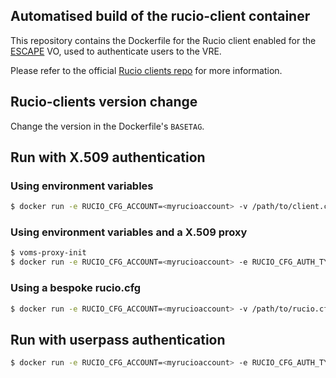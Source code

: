 ## Automatised build of the rucio-client container

This repository contains the Dockerfile for the Rucio client enabled for the [ESCAPE](https://projectescape.eu/) VO, used to authenticate users to the VRE.

Please refer to the official [Rucio  clients repo](https://github.com/rucio/containers/tree/master/clients) for more information.  

## Rucio-clients version change

Change the version in the Dockerfile's `BASETAG`. 

## Run with X.509 authentication

### Using environment variables

```bash
$ docker run -e RUCIO_CFG_ACCOUNT=<myrucioaccount> -v /path/to/client.crt:/opt/rucio/etc/client.crt -v /path/to/client.key:/opt/rucio/etc/client.key -it --name=rucio-client rucio-client
```

### Using environment variables and a X.509 proxy

```bash
$ voms-proxy-init
$ docker run -e RUCIO_CFG_ACCOUNT=<myrucioaccount> -e RUCIO_CFG_AUTH_TYPE=x509_proxy -e RUCIO_CFG_CLIENT_X509_PROXY=/opt/proxy/x509up_uNNNN -v /tmp:/opt/proxy -it --name=rucio-client rucio-client
```

### Using a bespoke rucio.cfg

```bash 
$ docker run -e RUCIO_CFG_ACCOUNT=<myrucioaccount> -v /path/to/rucio.cfg:/opt/rucio/etc/rucio.cfg -v /path/to/client.crt:/opt/rucio/etc/client.crt -v /path/to/client.key:/opt/rucio/etc/client.key -it --name=rucio-client rucio-client
```

## Run with userpass authentication

```bash
$ docker run -e RUCIO_CFG_ACCOUNT=<myrucioaccount> -e RUCIO_CFG_AUTH_TYPE=userpass -e RUCIO_CFG_USERNAME=<myrucioname> -e RUCIO_CFG_PASSWORD=<myruciopassword> -it --name=rucio-client rucio-client
```
